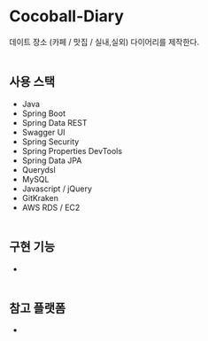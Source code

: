 # Cocoball-Diary
데이트 장소 (카페 / 맛집 / 실내,실외) 다이어리를 제작한다.
</br></br>

## 사용 스택

* Java
* Spring Boot
* Spring Data REST
* Swagger UI
* Spring Security
* Spring Properties DevTools
* Spring Data JPA
* Querydsl
* MySQL
* Javascript / jQuery
* GitKraken
* AWS RDS / EC2 </br></br>

## 구현 기능

* </br></br>

## 참고 플랫폼

* 

